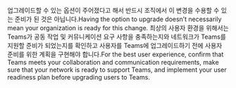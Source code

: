 <span data-ttu-id="4284a-101">업그레이드할 수 있는 옵션이 주어졌다고 해서 반드시 조직에서 이 변경을 수용할 수 있는 준비가 된 것은 아닙니다.</span><span class="sxs-lookup"><span data-stu-id="4284a-101">Having the option to upgrade doesn’t necessarily mean your organization is ready for this change.</span></span> <span data-ttu-id="4284a-102">최상의 사용자 환경을 위해서는 Teams가 공동 작업 및 커뮤니케이션 요구 사항을 충족하는지와 네트워크가 Teams를 지원할 준비가 되었는지를 확인하고 사용자를 Teams에 업그레이드하기 전에 사용자 준비를 위한 계획을 구현해야 합니다.</span><span class="sxs-lookup"><span data-stu-id="4284a-102">For the best user experience, confirm that Teams meets your collaboration and communication requirements, make sure that your network is ready to support Teams, and implement your user readiness plan before upgrading users to Teams.</span></span>
